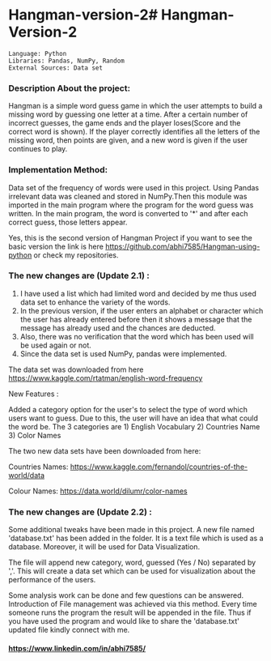 # Hangman-version-2# Hangman-Version-2
```
Language: Python
Libraries: Pandas, NumPy, Random
External Sources: Data set
```

### Description About the project:

Hangman is a simple word guess game in which the user attempts to build a missing word by guessing one letter at a time. After a certain number of incorrect guesses, the game ends and the player loses(Score and the correct word is shown).
If the player correctly identifies all the letters of the missing word, then points are given, and a new word is given if the user continues to play. 

### Implementation Method: 

Data set of the frequency of words were used in this project. Using Pandas irrelevant data was cleaned and stored in NumPy.Then this module was imported in the main program where the program for the word guess was written. 
In the main program, the word is converted to '*' and after each correct guess, those letters appear.

Yes, this is the second version of Hangman Project if you want to see the basic version the link is here https://github.com/abhi7585/Hangman-using-python or check my repositories. 


### The new changes are (Update 2.1) :
1) I have used a list which had limited word and decided by me thus used data set to enhance the variety of the words.
2) In the previous version, if the user enters an alphabet or character which the user has already entered before then it shows a message that the message has already used and the chances are deducted.
3) Also, there was no verification that the word which has been used will be used again or not.
4) Since the data set is used NumPy, pandas were implemented.

The data set was downloaded from here https://www.kaggle.com/rtatman/english-word-frequency

New Features :

Added a category option for the user's to select the type of word which users want to guess. Due to this, the user will have an idea that
what could the word be. 
The 3 categories are 1) English Vocabulary 2) Countries Name 3) Color Names

The two new data sets have been downloaded from here: 

Countries Names: https://www.kaggle.com/fernandol/countries-of-the-world/data

Colour Names: https://data.world/dilumr/color-names


### The new changes are (Update 2.2) :

Some additional tweaks have been made in this project. A new file named 'database.txt' has been added in the folder. It is a text file which is used as a database. Moreover, it will be used for Data Visualization.

The file will append new category, word, guessed (Yes / No) separated by ','. This will create a data set which can be used for visualization about the performance of the users. 

Some analysis work can be done and few questions can be answered. Introduction of File management was achieved via this method.
Every time someone runs the program the result will be appended in the file. Thus if you have used the program and would like to share the 'database.txt' updated file kindly connect with me. 

#### https://www.linkedin.com/in/abhi7585/
